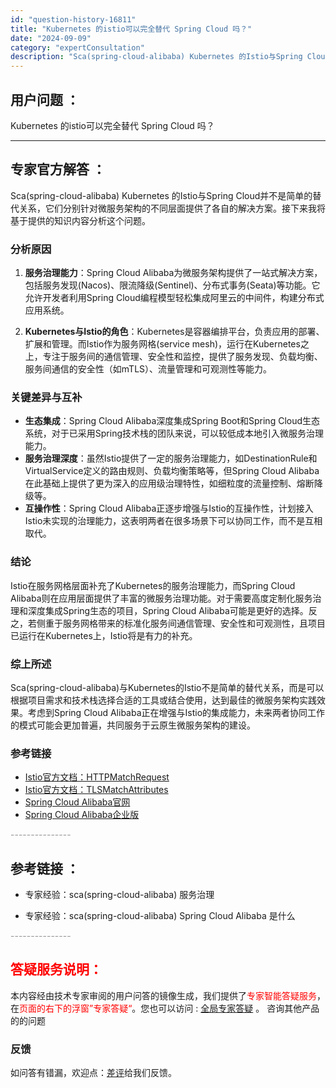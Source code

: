 ```yaml
---
id: "question-history-16811"
title: "Kubernetes 的istio可以完全替代 Spring Cloud 吗？"
date: "2024-09-09"
category: "expertConsultation"
description: "Sca(spring-cloud-alibaba) Kubernetes 的Istio与Spring Cloud并不是简单的替代关系，它们分别针对微服务架构的不同层面提供了各自的解决方案。接下来我将基于提供的知识内容分析这个问题。### 分析原因1. **服务治理能力**：Spring Cloud "
---
```


## 用户问题 ： 
 Kubernetes 的istio可以完全替代 Spring Cloud 吗？  

---------------
## 专家官方解答 ：

Sca(spring-cloud-alibaba) Kubernetes 的Istio与Spring Cloud并不是简单的替代关系，它们分别针对微服务架构的不同层面提供了各自的解决方案。接下来我将基于提供的知识内容分析这个问题。

### 分析原因

1. **服务治理能力**：Spring Cloud Alibaba为微服务架构提供了一站式解决方案，包括服务发现(Nacos)、限流降级(Sentinel)、分布式事务(Seata)等功能。它允许开发者利用Spring Cloud编程模型轻松集成阿里云的中间件，构建分布式应用系统。

2. **Kubernetes与Istio的角色**：Kubernetes是容器编排平台，负责应用的部署、扩展和管理。而Istio作为服务网格(service mesh)，运行在Kubernetes之上，专注于服务间的通信管理、安全性和监控，提供了服务发现、负载均衡、服务间通信的安全性（如mTLS）、流量管理和可观测性等能力。

### 关键差异与互补

- **生态集成**：Spring Cloud Alibaba深度集成Spring Boot和Spring Cloud生态系统，对于已采用Spring技术栈的团队来说，可以较低成本地引入微服务治理能力。
- **服务治理深度**：虽然Istio提供了一定的服务治理能力，如DestinationRule和VirtualService定义的路由规则、负载均衡策略等，但Spring Cloud Alibaba在此基础上提供了更为深入的应用级治理特性，如细粒度的流量控制、熔断降级等。
- **互操作性**：Spring Cloud Alibaba正逐步增强与Istio的互操作性，计划接入Istio未实现的治理能力，这表明两者在很多场景下可以协同工作，而不是互相取代。

### 结论

Istio在服务网格层面补充了Kubernetes的服务治理能力，而Spring Cloud Alibaba则在应用层面提供了丰富的微服务治理功能。对于需要高度定制化服务治理和深度集成Spring生态的项目，Spring Cloud Alibaba可能是更好的选择。反之，若侧重于服务网格带来的标准化服务间通信管理、安全性和可观测性，且项目已运行在Kubernetes上，Istio将是有力的补充。

### 综上所述

Sca(spring-cloud-alibaba)与Kubernetes的Istio不是简单的替代关系，而是可以根据项目需求和技术栈选择合适的工具或结合使用，达到最佳的微服务架构实践效果。考虑到Spring Cloud Alibaba正在增强与Istio的集成能力，未来两者协同工作的模式可能会更加普遍，共同服务于云原生微服务架构的建设。

### 参考链接

- [Istio官方文档：HTTPMatchRequest](https://istio.io/latest/zh/docs/reference/config/networking/virtual-service/#HTTPMatchRequest)
- [Istio官方文档：TLSMatchAttributes](https://istio.io/latest/zh/docs/reference/config/networking/virtual-service/#TLSMatchAttributes)
- [Spring Cloud Alibaba官网](https://www.springcloud-alibaba.com/)
- [Spring Cloud Alibaba企业版](https://www.aliyun.com/product/aliware/mse?spm=sca-website.topbar.0.0.0)


<font color="#949494">---------------</font> 


## 参考链接 ：

* 专家经验：sca(spring-cloud-alibaba) 服务治理 
 
 * 专家经验：sca(spring-cloud-alibaba) Spring Cloud Alibaba 是什么 


 <font color="#949494">---------------</font> 
 


## <font color="#FF0000">答疑服务说明：</font> 

本内容经由技术专家审阅的用户问答的镜像生成，我们提供了<font color="#FF0000">专家智能答疑服务</font>，在<font color="#FF0000">页面的右下的浮窗”专家答疑“</font>。您也可以访问 : [全局专家答疑](https://answer.opensource.alibaba.com/docs/intro) 。 咨询其他产品的的问题

### 反馈
如问答有错漏，欢迎点：[差评](https://ai.nacos.io/user/feedbackByEnhancerGradePOJOID?enhancerGradePOJOId=16831)给我们反馈。
